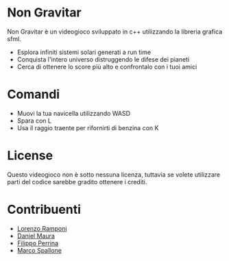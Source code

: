 # Non Gravitar

Non Gravitar è un videogioco sviluppato in c++ utilizzando la libreria grafica sfml.

  - Esplora infiniti sistemi solari generati a run time
  - Conquista l'intero universo distruggendo le difese dei pianeti
  - Cerca di ottenere lo score più alto e confrontalo con i tuoi amici

# Comandi

  - Muovi la tua navicella utilizzando WASD
  - Spara con L
  - Usa il raggio traente per rifornirti di benzina con K 
  
# License
Questo videogioco non è sotto nessuna licenza, tuttavia se volete utilizzare parti del codice sarebbe gradito ottenere i crediti.

# Contribuenti
- [Lorenzo Ramponi](https://github.com/Rampo99)
- [Daniel Maura](https://github.com/6SNAK36)
- [Filippo Perrina](https://github.com/Perghio)
- [Marco Spallone](https://github.com/marcospallone)
